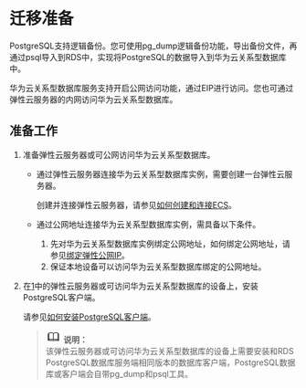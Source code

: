 # 迁移准备<a name="TOPIC_0142028301"></a>

PostgreSQL支持逻辑备份。您可使用pg\_dump逻辑备份功能，导出备份文件，再通过psql导入到RDS中，实现将PostgreSQL的数据导入到华为云关系型数据库中。

华为云关系型数据库服务支持开启公网访问功能，通过EIP进行访问。您也可通过弹性云服务器的内网访问华为云关系型数据库。

## 准备工作<a name="section15764126154156"></a>

1.  <a name="li61751156194257"></a>准备弹性云服务器或可公网访问华为云关系型数据库。
    -   通过弹性云服务器连接华为云关系型数据库实例，需要创建一台弹性云服务器。

        创建并连接弹性云服务器，请参见[如何创建和连接ECS](http://support.huaweicloud.com/rds_faq/rds_faq_0057.html)。

    -   通过公网地址连接华为云关系型数据库实例，需具备以下条件。
        1.  先对华为云关系型数据库实例绑定公网地址，如何绑定公网地址，请参见[绑定弹性公网IP](绑定和解绑弹性公网IP.md#section3199593620428)。
        2.  保证本地设备可以访问华为云关系型数据库绑定的公网地址。


2.  在[1](#li61751156194257)中的弹性云服务器或可访问华为云关系型数据库的设备上，安装PostgreSQL客户端。

    请参见[如何安装PostgreSQL客户端](http://support.huaweicloud.com/rds_faq/rds_faq_0029.html)。

    >![](public_sys-resources/icon-note.gif) **说明：**   
    >该弹性云服务器或可访问华为云关系型数据库的设备上需要安装和RDS PostgreSQL数据库服务端相同版本的数据库客户端，PostgreSQL数据库或客户端会自带pg\_dump和psql工具。  


